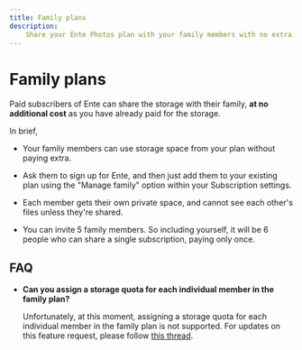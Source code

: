```yaml
---
title: Family plans
description:
    Share your Ente Photos plan with your family members with no extra cost
---
```


# Family plans

Paid subscribers of Ente can share the storage with their family, **at no
additional cost** as you have already paid for the storage.

In brief,

-   Your family members can use storage space from your plan without paying
    extra.

-   Ask them to sign up for Ente, and then just add them to your existing plan
    using the "Manage family" option within your Subscription settings.

-   Each member gets their own private space, and cannot see each other's files
    unless they're shared.

-   You can invite 5 family members. So including yourself, it will be 6 people
    who can share a single subscription, paying only once.

## FAQ

-   **Can you assign a storage quota for each individual member in the family
    plan?**

    Unfortunately, at this moment, assigning a storage quota for each individual
    member in the family plan is not supported. For updates on this feature
    request, please follow [this
    thread](https://github.com/ente-io/ente/discussions/857).
